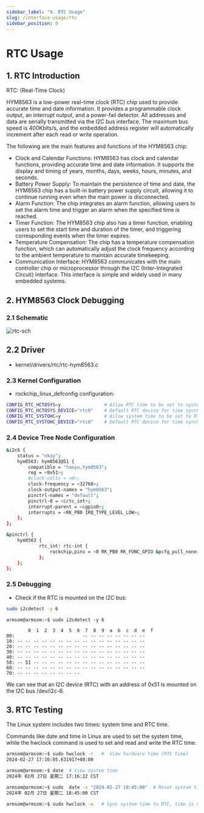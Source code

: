 ```yaml
---
sidebar_label: "9. RTC Usage"
slug: /interface-usage/rtc
sidebar_position: 9
---
```

# RTC Usage

## 1. RTC Introduction

RTC: (Real-Time Clock)

HYM8563 is a low-power real-time clock (RTC) chip used to provide accurate time and date information. It provides a programmable clock output, an interrupt output, and a power-fail detector. All addresses and data are serially transmitted via the I2C bus interface. The maximum bus speed is 400Kbits/s, and the embedded address register will automatically increment after each read or write operation.

The following are the main features and functions of the HYM8563 chip:

- Clock and Calendar Functions: HYM8563 has clock and calendar functions, providing accurate time and date information. It supports the display and timing of years, months, days, weeks, hours, minutes, and seconds.
- Battery Power Supply: To maintain the persistence of time and date, the HYM8563 chip has a built-in battery power supply circuit, allowing it to continue running even when the main power is disconnected.
- Alarm Function: The chip integrates an alarm function, allowing users to set the alarm time and trigger an alarm when the specified time is reached.
- Timer Function: The HYM8563 chip also has a timer function, enabling users to set the start time and duration of the timer, and triggering corresponding events when the timer expires.
- Temperature Compensation: The chip has a temperature compensation function, which can automatically adjust the clock frequency according to the ambient temperature to maintain accurate timekeeping.
- Communication Interface: HYM8563 communicates with the main controller chip or microprocessor through the I2C (Inter-Integrated Circuit) interface. This interface is simple and widely used in many embedded systems.

## 2. HYM8563 Clock Debugging

### 2.1 Schematic

![rtc-sch](/img/general-tutorial/interface-usage/rtc-sch.jpg)

## 2.2 Driver

- kernel/drivers/rtc/rtc-hym8563.c

### 2.3 Kernel Configuration

- rockchip_linux_defconfig configuration:

```bash
CONFIG_RTC_HCTOSYS=y                # Allow RTC time to be set to system time
CONFIG_RTC_HCTOSYS_DEVICE="rtc0"    # Default RTC device for time synchronization
CONFIG_RTC_SYSTOHC=y                # Allow system time to be set to RTC
CONFIG_RTC_SYSTOHC_DEVICE="rtc0"    # Default RTC device for time synchronization
```

### 2.4 Device Tree Node Configuration

```bash
&i2c6 {
	status = "okay";
	hym8563: hym8563@51 {
		compatible = "haoyu,hym8563";
		reg = <0x51>;
		#clock-cells = <0>;
		clock-frequency = <32768>;
		clock-output-names = "hym8563";
		pinctrl-names = "default";
		pinctrl-0 = <&rtc_int>;
		interrupt-parent = <&gpio0>;
		interrupts = <RK_PB0 IRQ_TYPE_LEVEL_LOW>;
	};
};

&pinctrl {
	hym8563 {
			rtc_int: rtc-int {
				rockchip,pins = <0 RK_PB0 RK_FUNC_GPIO &pcfg_pull_none>;
			};
	};
};
```

### 2.5 Debugging

- Check if the RTC is mounted on the I2C bus:

```bash
sudo i2cdetect -y 6
```

```
armsom@armsom:~$ sudo i2cdetect -y 6

        0  1  2  3  4  5  6  7  8  9  a  b  c  d  e  f
00:                         -- -- -- -- -- -- -- --
10: -- -- -- -- -- -- -- -- -- -- -- -- -- -- -- --
20: -- -- -- -- -- -- -- -- -- -- -- -- -- -- -- --
30: -- -- -- -- -- -- -- -- -- -- -- -- -- -- -- --
40: -- -- -- -- -- -- -- -- -- -- -- -- -- -- -- --
50: -- 51 -- -- -- -- -- -- -- -- -- -- -- -- -- --
60: -- -- -- -- -- -- -- -- -- -- -- -- -- -- -- --
70: -- -- -- -- -- -- -- --
```

We can see that an I2C device (RTC) with an address of 0x51 is mounted on the I2C bus /dev/i2c-6.

## 3. RTC Testing

The Linux system includes two times: system time and RTC time.

Commands like date and time in Linux are used to set the system time, while the hwclock command is used to set and read and write the RTC time.

```bash
armsom@armsom:~$ sudo hwclock -r   #  View hardware time (RTC time)
2024-02-27 17:16:05.631917+08:00

armsom@armsom:~$ date  # View system time
2024年 02月 27日 星期二 17:16:22 CST

armsom@armsom:~$ sudo  date -s "2024-02-27 18:45:00"  # Reset system time
2024年 02月 27日 星期二 18:45:00 CST

armsom@armsom:~$ sudo hwclock -w   # Sync system time to RTC, time is not lost after power off
```


